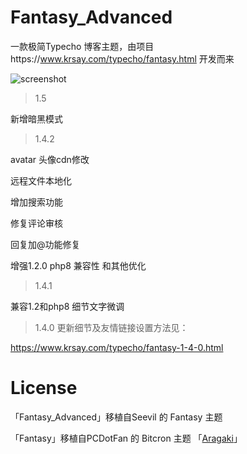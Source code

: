 # Fantasy_Advanced
一款极简Typecho 博客主题，由项目https://www.krsay.com/typecho/fantasy.html 开发而来

![screenshot](screenshot.png)

>1.5

新增暗黑模式

>1.4.2

avatar 头像cdn修改

远程文件本地化

增加搜索功能

修复评论审核

回复加@功能修复

增强1.2.0 php8 兼容性 和其他优化

>1.4.1

兼容1.2和php8 
细节文字微调

>1.4.0 更新细节及友情链接设置方法见：

https://www.krsay.com/typecho/fantasy-1-4-0.html

# License

「Fantasy_Advanced」移植自Seevil 的 Fantasy 主题

「Fantasy」移植自PCDotFan 的 Bitcron 主题 「[Aragaki](https://github.com/pcdotfan/Aragaki)」
